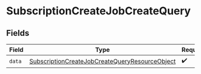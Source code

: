 # SubscriptionCreateJobCreateQuery


## Fields

| Field                                                                                                                       | Type                                                                                                                        | Required                                                                                                                    | Description                                                                                                                 |
| --------------------------------------------------------------------------------------------------------------------------- | --------------------------------------------------------------------------------------------------------------------------- | --------------------------------------------------------------------------------------------------------------------------- | --------------------------------------------------------------------------------------------------------------------------- |
| `data`                                                                                                                      | [SubscriptionCreateJobCreateQueryResourceObject](../../models/components/SubscriptionCreateJobCreateQueryResourceObject.md) | :heavy_check_mark:                                                                                                          | N/A                                                                                                                         |